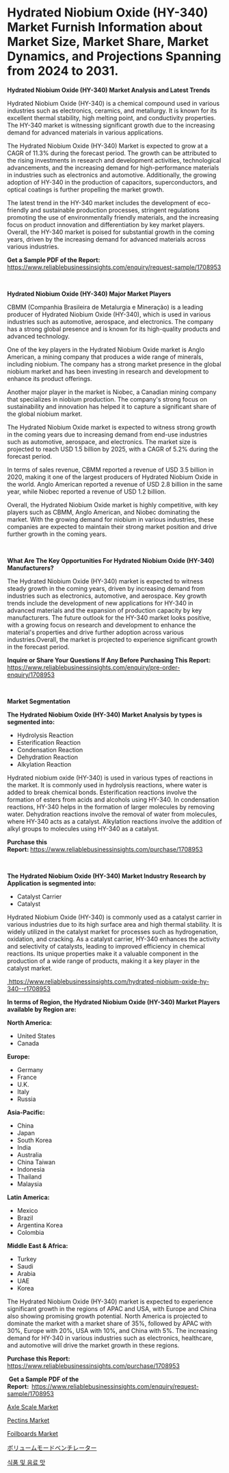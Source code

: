 <p><h1>Hydrated Niobium Oxide (HY-340) Market Furnish Information about Market Size, Market Share, Market Dynamics, and Projections Spanning from 2024 to 2031.</h1></p><p><strong>Hydrated Niobium Oxide (HY-340) Market Analysis and Latest Trends</strong></p>
<p><p>Hydrated Niobium Oxide (HY-340) is a chemical compound used in various industries such as electronics, ceramics, and metallurgy. It is known for its excellent thermal stability, high melting point, and conductivity properties. The HY-340 market is witnessing significant growth due to the increasing demand for advanced materials in various applications.</p><p>The Hydrated Niobium Oxide (HY-340) Market is expected to grow at a CAGR of 11.3% during the forecast period. The growth can be attributed to the rising investments in research and development activities, technological advancements, and the increasing demand for high-performance materials in industries such as electronics and automotive. Additionally, the growing adoption of HY-340 in the production of capacitors, superconductors, and optical coatings is further propelling the market growth.</p><p>The latest trend in the HY-340 market includes the development of eco-friendly and sustainable production processes, stringent regulations promoting the use of environmentally friendly materials, and the increasing focus on product innovation and differentiation by key market players. Overall, the HY-340 market is poised for substantial growth in the coming years, driven by the increasing demand for advanced materials across various industries.</p></p>
<p><strong>Get a Sample PDF of the Report:&nbsp;</strong> <a href="https://www.reliablebusinessinsights.com/enquiry/request-sample/1708953">https://www.reliablebusinessinsights.com/enquiry/request-sample/1708953</a></p>
<p>&nbsp;</p>
<p><strong>Hydrated Niobium Oxide (HY-340) Major Market Players</strong></p>
<p><p>CBMM (Companhia Brasileira de Metalurgia e Mineração) is a leading producer of Hydrated Niobium Oxide (HY-340), which is used in various industries such as automotive, aerospace, and electronics. The company has a strong global presence and is known for its high-quality products and advanced technology.</p><p>One of the key players in the Hydrated Niobium Oxide market is Anglo American, a mining company that produces a wide range of minerals, including niobium. The company has a strong market presence in the global niobium market and has been investing in research and development to enhance its product offerings.</p><p>Another major player in the market is Niobec, a Canadian mining company that specializes in niobium production. The company's strong focus on sustainability and innovation has helped it to capture a significant share of the global niobium market.</p><p>The Hydrated Niobium Oxide market is expected to witness strong growth in the coming years due to increasing demand from end-use industries such as automotive, aerospace, and electronics. The market size is projected to reach USD 1.5 billion by 2025, with a CAGR of 5.2% during the forecast period.</p><p>In terms of sales revenue, CBMM reported a revenue of USD 3.5 billion in 2020, making it one of the largest producers of Hydrated Niobium Oxide in the world. Anglo American reported a revenue of USD 2.8 billion in the same year, while Niobec reported a revenue of USD 1.2 billion.</p><p>Overall, the Hydrated Niobium Oxide market is highly competitive, with key players such as CBMM, Anglo American, and Niobec dominating the market. With the growing demand for niobium in various industries, these companies are expected to maintain their strong market position and drive further growth in the coming years.</p></p>
<p>&nbsp;</p>
<p><strong>What Are The Key Opportunities For Hydrated Niobium Oxide (HY-340) Manufacturers?</strong></p>
<p><p>The Hydrated Niobium Oxide (HY-340) market is expected to witness steady growth in the coming years, driven by increasing demand from industries such as electronics, automotive, and aerospace. Key growth trends include the development of new applications for HY-340 in advanced materials and the expansion of production capacity by key manufacturers. The future outlook for the HY-340 market looks positive, with a growing focus on research and development to enhance the material's properties and drive further adoption across various industries.Overall, the market is projected to experience significant growth in the forecast period.</p></p>
<p><strong>Inquire or Share Your Questions If Any Before Purchasing This Report:</strong> <a href="https://www.reliablebusinessinsights.com/enquiry/pre-order-enquiry/1708953">https://www.reliablebusinessinsights.com/enquiry/pre-order-enquiry/1708953</a></p>
<p>&nbsp;</p>
<p><strong>Market Segmentation</strong></p>
<p><strong>The Hydrated Niobium Oxide (HY-340) Market Analysis by types is segmented into:</strong></p>
<p><ul><li>Hydrolysis Reaction</li><li>Esterification Reaction</li><li>Condensation Reaction</li><li>Dehydration Reaction</li><li>Alkylation Reaction</li></ul></p>
<p><p>Hydrated niobium oxide (HY-340) is used in various types of reactions in the market. It is commonly used in hydrolysis reactions, where water is added to break chemical bonds. Esterification reactions involve the formation of esters from acids and alcohols using HY-340. In condensation reactions, HY-340 helps in the formation of larger molecules by removing water. Dehydration reactions involve the removal of water from molecules, where HY-340 acts as a catalyst. Alkylation reactions involve the addition of alkyl groups to molecules using HY-340 as a catalyst.</p></p>
<p><strong>Purchase this Report:&nbsp;</strong><a href="https://www.reliablebusinessinsights.com/purchase/1708953">https://www.reliablebusinessinsights.com/purchase/1708953</a></p>
<p>&nbsp;</p>
<p><strong>The Hydrated Niobium Oxide (HY-340) Market Industry Research by Application is segmented into:</strong></p>
<p><ul><li>Catalyst Carrier</li><li>Catalyst</li></ul></p>
<p><p>Hydrated Niobium Oxide (HY-340) is commonly used as a catalyst carrier in various industries due to its high surface area and high thermal stability. It is widely utilized in the catalyst market for processes such as hydrogenation, oxidation, and cracking. As a catalyst carrier, HY-340 enhances the activity and selectivity of catalysts, leading to improved efficiency in chemical reactions. Its unique properties make it a valuable component in the production of a wide range of products, making it a key player in the catalyst market.</p></p>
<p><a href="https://www.reliablebusinessinsights.com/hydrated-niobium-oxide-hy-340--r1708953">&nbsp;https://www.reliablebusinessinsights.com/hydrated-niobium-oxide-hy-340--r1708953</a></p>
<p><strong>In terms of Region, the Hydrated Niobium Oxide (HY-340) Market Players available by Region are:</strong></p>
<p>
    <p> <strong> North America: </strong>
        <ul>
            <li>United States</li>
            <li>Canada</li>
        </ul>
        </p> 
    <p> <strong> Europe: </strong>
        <ul>
            <li>Germany</li>
            <li>France</li>
            <li>U.K.</li>
            <li>Italy</li>
            <li>Russia</li>
        </ul>
        </p> 
    <p> <strong> Asia-Pacific: </strong>
        <ul>
            <li>China</li>
            <li>Japan</li>
            <li>South Korea</li>
            <li>India</li>
            <li>Australia</li>
            <li>China Taiwan</li>
            <li>Indonesia</li>
            <li>Thailand</li>
            <li>Malaysia</li>
        </ul>
        </p> 
    <p> <strong> Latin America: </strong>
        <ul>
            <li>Mexico</li>
            <li>Brazil</li>
            <li>Argentina Korea</li>
            <li>Colombia</li>
        </ul>
        </p> 
    <p> <strong> Middle East & Africa: </strong>
        <ul>
            <li>Turkey</li>
            <li>Saudi</li>
            <li>Arabia</li>
            <li>UAE</li>
            <li>Korea</li>
        </ul>
    </p>
    </p>
<p><p>The Hydrated Niobium Oxide (HY-340) market is expected to experience significant growth in the regions of APAC and USA, with Europe and China also showing promising growth potential. North America is projected to dominate the market with a market share of 35%, followed by APAC with 30%, Europe with 20%, USA with 10%, and China with 5%. The increasing demand for HY-340 in various industries such as electronics, healthcare, and automotive will drive the market growth in these regions.</p></p>
<p><strong>Purchase this Report: </strong><a href="https://www.reliablebusinessinsights.com/purchase/1708953">https://www.reliablebusinessinsights.com/purchase/1708953</a></p>
<p>&nbsp;<strong>Get a Sample PDF of the Report:&nbsp;&nbsp;</strong><a href="https://www.reliablebusinessinsights.com/enquiry/request-sample/1708953">https://www.reliablebusinessinsights.com/enquiry/request-sample/1708953</a></p>
<p><strong></strong></p>
<p><p><a href="https://github.com/NaomieConner2023/Market-Research-Report-List-1/blob/main/axle-scale-market.md">Axle Scale Market</a></p><p><a href="https://issuu.com/reportprime-2/docs/pectins-market-size-2030.pptx">Pectins Market</a></p><p><a href="https://github.com/EbonyHane1955/Market-Research-Report-List-1/blob/main/foilboards-market.md">Foilboards Market</a></p><p><a href="https://github.com/charm854/Market-Research-Report-List-1/blob/main/8532241125740.md">ボリュームモードベンチレーター</a></p><p><a href="https://github.com/solomonbode85/Market-Research-Report-List-1/blob/main/2585060110036.md">식품 및 음료 맛</a></p></p>